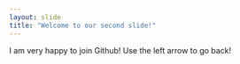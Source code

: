 ```yaml
---
layout: slide
title: "Welcome to our second slide!"
---
```

I am very happy to join Github!
Use the left arrow to go back!
